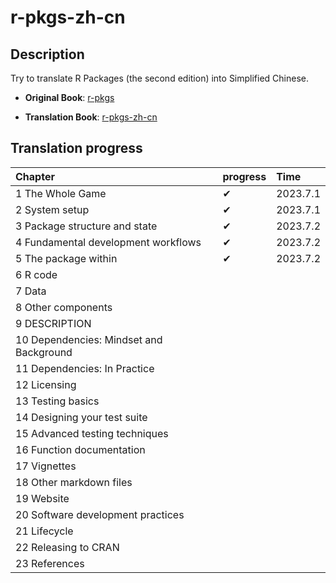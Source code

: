 # r-pkgs-zh-cn

## Description

Try to translate R Packages (the second edition) into Simplified Chinese.

-   **Original Book**: [r-pkgs](https://r-pkgs.org/)

-   **Translation Book**: [r-pkgs-zh-cn](https://zhenghu159.github.io/r-pkgs-zh-cn/)

## Translation progress

| Chapter                                  | progress | Time      |
|:-----------------------------------------|:---------|:----------|
| 1  The Whole Game                        |    ✔     | 2023.7.1  |
| 2  System setup                          |    ✔     | 2023.7.1  |
| 3  Package structure and state           |    ✔     | 2023.7.2  |
| 4  Fundamental development workflows     |    ✔     | 2023.7.2  |
| 5  The package within                    |    ✔     | 2023.7.2  |
| 6  R code                                |          |           |
| 7  Data                                  |          |           |
| 8  Other components                      |          |           |
| 9  DESCRIPTION                           |          |           |
| 10  Dependencies: Mindset and Background |          |           |
| 11  Dependencies: In Practice            |          |           |
| 12  Licensing                            |          |           |
| 13  Testing basics                       |          |           |
| 14  Designing your test suite            |          |           |
| 15  Advanced testing techniques          |          |           |
| 16  Function documentation               |          |           |
| 17  Vignettes                            |          |           |
| 18  Other markdown files                 |          |           |
| 19  Website                              |          |           |
| 20  Software development practices       |          |           |
| 21  Lifecycle                            |          |           |
| 22  Releasing to CRAN                    |          |           |
| 23  References                           |          |           |





